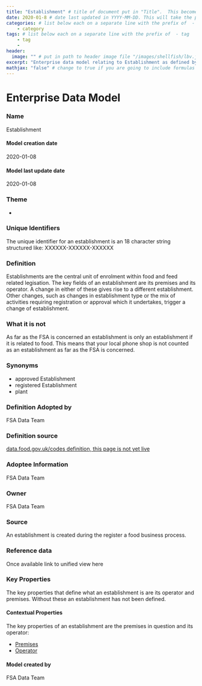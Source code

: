 ```yaml
---
title: "Establishment" # title of document put in "Title".  This becomes the "Name"
date: 2020-01-8 # date last updated in YYYY-MM-DD. This will take the place of the "date modified"
categories: # list below each on a separate line with the prefix of  - category
    - category
tags: # list below each on a separate line with the prefix of  - tag
    - tag
    -   
header:
  image: "" # put in path to header image file "/images/shellfish/lbv.jfif"
excerpt: "Enterprise data model relating to Establishment as defined by the Food Standards Agency, also relates to operator and premises" #synopsis of what the enterprise data model is, please type within "".
mathjax: "false" # change to true if you are going to include formulas
---
```


# Enterprise Data Model
### Name
Establishment
#### Model creation date
2020-01-08
#### Model last update date
2020-01-08
### Theme
*
### Unique Identifiers
The unique identifier for an establishment is an 18 character string structured like: XXXXXX-XXXXXX-XXXXXX
### Definition
Establishments are the central unit of enrolment within food and feed related legisation. The key fields of an establishment are its premises and its operator. A change in either of these gives rise to a different establishment. Other changes, such as changes in establishment type or the mix of activities requiring registration or approval which it undertakes, trigger a change of establishment.

### What it is not
As far as the FSA is concerned an establishment is only an establishment if it is related to food. This means that your local phone shop is not counted as an establishment as far as the FSA is concerned.
### Synonyms
*   approved Establishment
*   registered Establishment
*   plant
### Definition Adopted by
FSA Data Team

### Definition source
[data.food.gov.uk/codes definition, this page is not yet live](https://data.food.gov.uk/codes/business/def/establishment.ttl)
### Adoptee Information
FSA Data Team
### Owner
FSA Data Team
### Source
An establishment is created during the register a food business process.
### Reference data
Once available link to unified view here
### Key Properties
The key properties that define what an establishment is are its operator and premises. Without these an establishment has not been defined.

#### Contextual Properties
The key properties of an establishment are the premises in question and its operator:
*   [Premises](/model/draft/Premises.md)
*   [Operator](http://www.google.com)
#### Model created by
FSA Data Team
